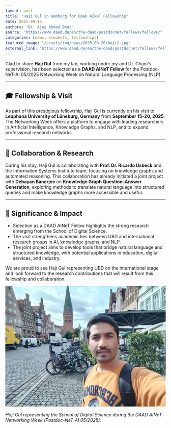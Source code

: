 ```yaml
---
layout: post
title: "Haji Gul in Hamburg for DAAD AINeT Fellowship"
date: 2025-09-15
authors: "Dr. Ajaz Ahmad Bhat"
source: "https://www.daad.de/en/the-daad/postdocnet/fellows/fellows/"
categories: [news, students, fellowships]
featured_image: "/assets/img/news/2025-09-20/haji2.jpg"
external_link: "https://www.daad.de/en/the-daad/postdocnet/fellows/fellows/"
---
```


Glad to share **Haji Gul** from my lab, working under my and Dr. Ghani's supervision, has been selected as a **DAAD AINeT Fellow** for the Postdoc-NeT-AI 05/2025 Networking Week on Natural Language Processing (NLP).

---

## 🎓 Fellowship & Visit

As part of this prestigious fellowship, Haji Gul is currently on his visit to **Leuphana University of Lüneburg, Germany** from **September 15–20, 2025**. The Networking Week offers a platform to engage with leading researchers in Artificial Intelligence, Knowledge Graphs, and NLP, and to expand professional research networks.

---

## 🔬 Collaboration & Research

During his stay, Haji Gul is collaborating with **Prof. Dr. Ricardo Usbeck** and the Information Systems Institute team, focusing on knowledge graphs and automated reasoning. This collaboration has already initiated a joint project with **Debayan Banerjee** on **Knowledge Graph Question–Answer Generation**, exploring methods to translate natural language into structured queries and make knowledge graphs more accessible and useful.

---

## 🌟 Significance & Impact

- Selection as a DAAD AINeT Fellow highlights the strong research emerging from the School of Digital Science.  
- The visit strengthens academic ties between UBD and international research groups in AI, knowledge graphs, and NLP.  
- The joint project aims to develop tools that bridge natural language and structured knowledge, with potential applications in education, digital services, and industry.

We are proud to see Haji Gul representing UBD on the international stage and look forward to the research contributions that will result from this fellowship and collaboration.

![DAAD Fellowship - Haji Gul](/assets/img/news/2025-09-20/haji1.jpg)

*Haji Gul representing the School of Digital Science during the DAAD AINeT Networking Week (Postdoc-NeT-AI 05/2025).*
